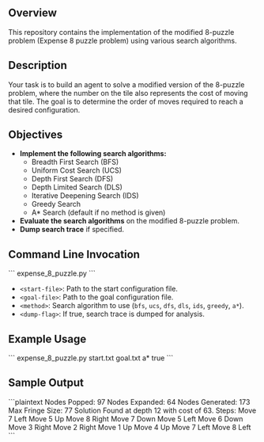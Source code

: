 
## Overview

This repository contains the implementation of the modified 8-puzzle problem (Expense 8 puzzle problem) using various search algorithms.

## Description

Your task is to build an agent to solve a modified version of the 8-puzzle problem, where the number on the tile also represents the cost of moving that tile. The goal is to determine the order of moves required to reach a desired configuration.

## Objectives

- **Implement the following search algorithms:**
  - Breadth First Search (BFS)
  - Uniform Cost Search (UCS)
  - Depth First Search (DFS)
  - Depth Limited Search (DLS)
  - Iterative Deepening Search (IDS)
  - Greedy Search
  - A* Search (default if no method is given)
- **Evaluate the search algorithms** on the modified 8-puzzle problem.
- **Dump search trace** if specified.

## Command Line Invocation

\`\`\`
expense_8_puzzle.py <start-file> <goal-file> <method> <dump-flag>
\`\`\`

- `<start-file>`: Path to the start configuration file.
- `<goal-file>`: Path to the goal configuration file.
- `<method>`: Search algorithm to use (`bfs`, `ucs`, `dfs`, `dls`, `ids`, `greedy`, `a*`).
- `<dump-flag>`: If true, search trace is dumped for analysis.

## Example Usage

\`\`\`
expense_8_puzzle.py start.txt goal.txt a* true
\`\`\`

## Sample Output

\`\`\`plaintext
Nodes Popped: 97
Nodes Expanded: 64
Nodes Generated: 173
Max Fringe Size: 77
Solution Found at depth 12 with cost of 63.
Steps:
    Move 7 Left
    Move 5 Up
    Move 8 Right
    Move 7 Down
    Move 5 Left
    Move 6 Down
    Move 3 Right
    Move 2 Right
    Move 1 Up
    Move 4 Up
    Move 7 Left
    Move 8 Left
\`\`\`


